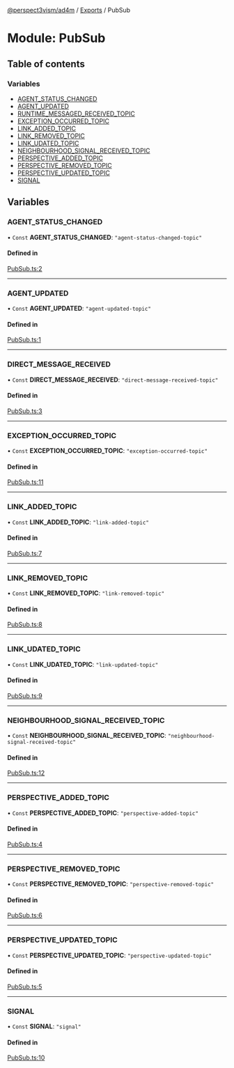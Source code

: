 [@perspect3vism/ad4m](../README.md) / [Exports](../modules.md) / PubSub

# Module: PubSub

## Table of contents

### Variables

- [AGENT\_STATUS\_CHANGED](PubSub.md#agent_status_changed)
- [AGENT\_UPDATED](PubSub.md#agent_updated)
- [RUNTIME\_MESSAGED\_RECEIVED\_TOPIC](PubSub.md#direct_message_received)
- [EXCEPTION\_OCCURRED\_TOPIC](PubSub.md#exception_occurred_topic)
- [LINK\_ADDED\_TOPIC](PubSub.md#link_added_topic)
- [LINK\_REMOVED\_TOPIC](PubSub.md#link_removed_topic)
- [LINK\_UDATED\_TOPIC](PubSub.md#link_udated_topic)
- [NEIGHBOURHOOD\_SIGNAL\_RECEIVED\_TOPIC](PubSub.md#neighbourhood_signal_received_topic)
- [PERSPECTIVE\_ADDED\_TOPIC](PubSub.md#perspective_added_topic)
- [PERSPECTIVE\_REMOVED\_TOPIC](PubSub.md#perspective_removed_topic)
- [PERSPECTIVE\_UPDATED\_TOPIC](PubSub.md#perspective_updated_topic)
- [SIGNAL](PubSub.md#signal)

## Variables

### AGENT\_STATUS\_CHANGED

• `Const` **AGENT\_STATUS\_CHANGED**: ``"agent-status-changed-topic"``

#### Defined in

[PubSub.ts:2](https://github.com/perspect3vism/ad4m/blob/d9ddd7e2/core/src/PubSub.ts#L2)

___

### AGENT\_UPDATED

• `Const` **AGENT\_UPDATED**: ``"agent-updated-topic"``

#### Defined in

[PubSub.ts:1](https://github.com/perspect3vism/ad4m/blob/d9ddd7e2/core/src/PubSub.ts#L1)

___

### DIRECT\_MESSAGE\_RECEIVED

• `Const` **DIRECT\_MESSAGE\_RECEIVED**: ``"direct-message-received-topic"``

#### Defined in

[PubSub.ts:3](https://github.com/perspect3vism/ad4m/blob/d9ddd7e2/core/src/PubSub.ts#L3)

___

### EXCEPTION\_OCCURRED\_TOPIC

• `Const` **EXCEPTION\_OCCURRED\_TOPIC**: ``"exception-occurred-topic"``

#### Defined in

[PubSub.ts:11](https://github.com/perspect3vism/ad4m/blob/d9ddd7e2/core/src/PubSub.ts#L11)

___

### LINK\_ADDED\_TOPIC

• `Const` **LINK\_ADDED\_TOPIC**: ``"link-added-topic"``

#### Defined in

[PubSub.ts:7](https://github.com/perspect3vism/ad4m/blob/d9ddd7e2/core/src/PubSub.ts#L7)

___

### LINK\_REMOVED\_TOPIC

• `Const` **LINK\_REMOVED\_TOPIC**: ``"link-removed-topic"``

#### Defined in

[PubSub.ts:8](https://github.com/perspect3vism/ad4m/blob/d9ddd7e2/core/src/PubSub.ts#L8)

___

### LINK\_UDATED\_TOPIC

• `Const` **LINK\_UDATED\_TOPIC**: ``"link-updated-topic"``

#### Defined in

[PubSub.ts:9](https://github.com/perspect3vism/ad4m/blob/d9ddd7e2/core/src/PubSub.ts#L9)

___

### NEIGHBOURHOOD\_SIGNAL\_RECEIVED\_TOPIC

• `Const` **NEIGHBOURHOOD\_SIGNAL\_RECEIVED\_TOPIC**: ``"neighbourhood-signal-received-topic"``

#### Defined in

[PubSub.ts:12](https://github.com/perspect3vism/ad4m/blob/d9ddd7e2/core/src/PubSub.ts#L12)

___

### PERSPECTIVE\_ADDED\_TOPIC

• `Const` **PERSPECTIVE\_ADDED\_TOPIC**: ``"perspective-added-topic"``

#### Defined in

[PubSub.ts:4](https://github.com/perspect3vism/ad4m/blob/d9ddd7e2/core/src/PubSub.ts#L4)

___

### PERSPECTIVE\_REMOVED\_TOPIC

• `Const` **PERSPECTIVE\_REMOVED\_TOPIC**: ``"perspective-removed-topic"``

#### Defined in

[PubSub.ts:6](https://github.com/perspect3vism/ad4m/blob/d9ddd7e2/core/src/PubSub.ts#L6)

___

### PERSPECTIVE\_UPDATED\_TOPIC

• `Const` **PERSPECTIVE\_UPDATED\_TOPIC**: ``"perspective-updated-topic"``

#### Defined in

[PubSub.ts:5](https://github.com/perspect3vism/ad4m/blob/d9ddd7e2/core/src/PubSub.ts#L5)

___

### SIGNAL

• `Const` **SIGNAL**: ``"signal"``

#### Defined in

[PubSub.ts:10](https://github.com/perspect3vism/ad4m/blob/d9ddd7e2/core/src/PubSub.ts#L10)
